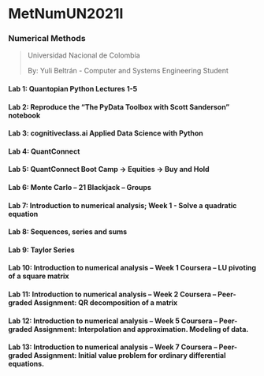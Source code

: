 # MetNumUN2021I
### Numerical Methods
> Universidad Nacional de Colombia
>
> By: Yuli Beltrán - Computer and Systems Engineering Student

#### Lab 1:  Quantopian Python Lectures 1-5
#### Lab 2:  Reproduce the “The PyData Toolbox with Scott Sanderson” notebook
#### Lab 3:  cognitiveclass.ai Applied Data Science with Python
#### Lab 4: QuantConnect
#### Lab 5:  QuantConnect Boot Camp -> Equities -> Buy and Hold
#### Lab 6:  Monte Carlo – 21 Blackjack – Groups
#### Lab 7:  Introduction to numerical analysis; Week 1 - Solve a quadratic equation
#### Lab 8:  Sequences, series and sums
#### Lab 9:  Taylor Series
#### Lab 10: Introduction to numerical analysis – Week 1 Coursera – LU pivoting of a square matrix
#### Lab 11: Introduction to numerical analysis – Week 2 Coursera – Peer-graded Assignment: QR decomposition of a matrix
#### Lab 12: Introduction to numerical analysis – Week 5 Coursera – Peer-graded Assignment: Interpolation and approximation. Modeling of data.
#### Lab 13: Introduction to numerical analysis – Week 7 Coursera – Peer-graded Assignment: Initial value problem for ordinary differential equations.
